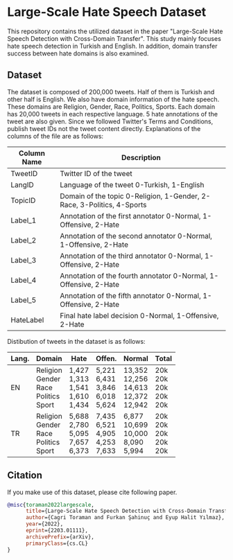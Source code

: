 # Large-Scale Hate Speech Dataset
This repository contains the utilized dataset in the paper "Large-Scale Hate Speech Detection with Cross-Domain Transfer". This study mainly focuses hate speech detection in Turkish and English. In addition, domain transfer success between hate domains is also examined.

## Dataset

The dataset is composed of 200,000 tweets. Half of them is Turkish and other half is English. We also have domain information of the hate speech. These domains are Religion, Gender, Race, Politics, Sports. Each domain has 20,000 tweets in each respective language. 5 hate annotations of the tweet are also given. Since we followed Twitter's Terms and Conditions, publish tweet IDs not the tweet content directly. Explanations of the columns of the file are as follows:

| Column Name  | Description |
| ------------- | ------------- |
| TweetID | Twitter ID of the tweet |
| LangID | Language of the tweet 0-Turkish, 1-English |
| TopicID | Domain of the topic 0-Religion, 1-Gender, 2-Race, 3-Politics, 4-Sports |
| Label_1 | Annotation of the first annotator 0-Normal, 1-Offensive, 2-Hate |
| Label_2 | Annotation of the second annotator 0-Normal, 1-Offensive, 2-Hate |
| Label_3 | Annotation of the third annotator 0-Normal, 1-Offensive, 2-Hate |
| Label_4 | Annotation of the fourth annotator 0-Normal, 1-Offensive, 2-Hate |
| Label_5 | Annotation of the fifth annotator 0-Normal, 1-Offensive, 2-Hate |
| HateLabel | Final hate label decision 0-Normal, 1-Offensive, 2-Hate |

Distibution of tweets in the dataset is as follows:

| Lang. | Domain | Hate | Offen. | Normal | Total |
|----------|----------|----------|----------|----------|----------|
| EN | Religion<br>Gender<br>Race<br>Politics<br>Sport | 1,427<br>1,313<br>1,541<br>1,610<br>1,434 | 5,221<br>6,431<br>3,846<br>6,018<br>5,624 | 13,352<br>12,256<br>14,613<br>12,372<br>12,942 | 20k<br>20k<br>20k<br>20k<br>20k
| TR | Religion<br>Gender<br>Race<br>Politics<br>Sport | 5,688<br>2,780<br>5,095<br>7,657<br>6,373 | 7,435<br>6,521<br>4,905<br>4,253<br>7,633 | 6,877<br>10,699<br>10,000<br>8,090<br>5,994 | 20k<br>20k<br>20k<br>20k<br>20k

## Citation
If you make use of this dataset, please cite following paper.

```bibtex
@misc{toraman2022largescale,
      title={Large-Scale Hate Speech Detection with Cross-Domain Transfer}, 
      author={Cagri Toraman and Furkan Şahinuç and Eyup Halit Yılmaz},
      year={2022},
      eprint={2203.01111},
      archivePrefix={arXiv},
      primaryClass={cs.CL}
}
```
